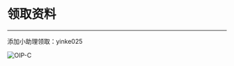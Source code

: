 # 领取资料
___
添加小助理领取：yinke025

![OIP-C](https://github.com/user-attachments/assets/cd636056-a719-4224-9e83-1f2a116fd6e9)
